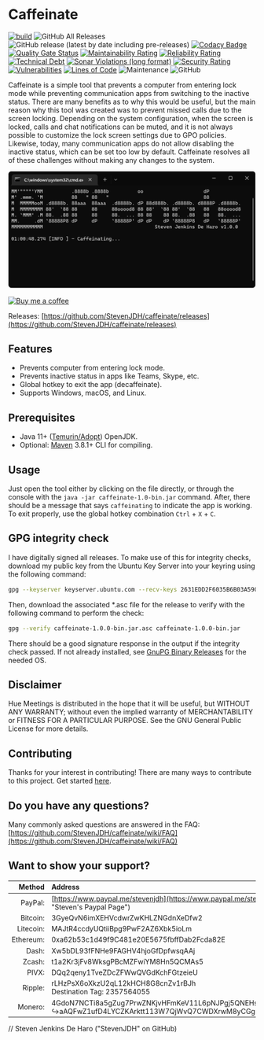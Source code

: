 # Caffeinate

[![build](https://github.com/StevenJDH/caffeinate/actions/workflows/maven-sonar-workflow.yml/badge.svg?branch=main)](https://github.com/StevenJDH/caffeinate/actions/workflows/maven-sonar-workflow.yml)
![GitHub All Releases](https://img.shields.io/github/downloads/StevenJDH/caffeinate/total)
![GitHub release (latest by date including pre-releases)](https://img.shields.io/github/v/release/StevenJDH/caffeinate?include_prereleases&logo=github&logoColor=lightgrey)
[![Codacy Badge](https://app.codacy.com/project/badge/Grade/5cb32221605d48d5b2c746eeff0ff8f2)](https://www.codacy.com/gh/StevenJDH/caffeinate/dashboard?utm_source=github.com&amp;utm_medium=referral&amp;utm_content=StevenJDH/caffeinate&amp;utm_campaign=Badge_Grade)
[![Quality Gate Status](https://sonarcloud.io/api/project_badges/measure?project=StevenJDH_caffeinate&metric=alert_status)](https://sonarcloud.io/summary/new_code?id=StevenJDH_caffeinate)
[![Maintainability Rating](https://sonarcloud.io/api/project_badges/measure?project=StevenJDH_caffeinate&metric=sqale_rating)](https://sonarcloud.io/summary/new_code?id=StevenJDH_caffeinate)
[![Reliability Rating](https://sonarcloud.io/api/project_badges/measure?project=StevenJDH_caffeinate&metric=reliability_rating)](https://sonarcloud.io/summary/new_code?id=StevenJDH_caffeinate)
[![Technical Debt](https://sonarcloud.io/api/project_badges/measure?project=StevenJDH_caffeinate&metric=sqale_index)](https://sonarcloud.io/summary/new_code?id=StevenJDH_caffeinate)
[![Sonar Violations (long format)](https://img.shields.io/sonar/violations/StevenJDH_caffeinate?format=long&server=https%3A%2F%2Fsonarcloud.io)](https://sonarcloud.io/dashboard?id=StevenJDH_caffeinate)
[![Security Rating](https://sonarcloud.io/api/project_badges/measure?project=StevenJDH_caffeinate&metric=security_rating)](https://sonarcloud.io/summary/new_code?id=StevenJDH_caffeinate)
[![Vulnerabilities](https://sonarcloud.io/api/project_badges/measure?project=StevenJDH_caffeinate&metric=vulnerabilities)](https://sonarcloud.io/summary/new_code?id=StevenJDH_caffeinate)
[![Lines of Code](https://sonarcloud.io/api/project_badges/measure?project=StevenJDH_caffeinate&metric=ncloc)](https://sonarcloud.io/summary/new_code?id=StevenJDH_caffeinate)
![Maintenance](https://img.shields.io/maintenance/yes/2022)
![GitHub](https://img.shields.io/github/license/StevenJDH/caffeinate)

Caffeinate is a simple tool that prevents a computer from entering lock mode while preventing communication apps from switching to the inactive status. There are many benefits as to why this would be useful, but the main reason why this tool was created was to prevent missed calls due to the screen locking. Depending on the system configuration, when the screen is locked, calls and chat notifications can be muted, and it is not always possible to customize the lock screen settings due to GPO policies. Likewise, today, many communication apps do not allow disabling the inactive status, which can be set too low by default. Caffeinate resolves all of these challenges without making any changes to the system.

![Program Screenshot](caffeinate-ss.png "Screenshot")

[![Buy me a coffee](https://img.shields.io/static/v1?label=Buy%20me%20a&message=coffee&color=important&style=flat&logo=buy-me-a-coffee&logoColor=white)](https://www.buymeacoffee.com/stevenjdh)

Releases: [https://github.com/StevenJDH/caffeinate/releases](https://github.com/StevenJDH/caffeinate/releases)

## Features
* Prevents computer from entering lock mode.
* Prevents inactive status in apps like Teams, Skype, etc.
* Global hotkey to exit the app (decaffeinate).
* Supports Windows, macOS, and Linux.

## Prerequisites
* Java 11+ ([Temurin/Adopt](https://adoptium.net)) OpenJDK.
* Optional: [Maven](https://maven.apache.org) 3.8.1+ CLI for compiling.

## Usage
Just open the tool either by clicking on the file directly, or through the console with the `java -jar caffeinate-1.0-bin.jar` command. After, there should be a message that says `caffeinating` to indicate the app is working. To exit properly, use the global hotkey combination `Ctrl` + `X` + `C`.

## GPG integrity check
I have digitally signed all releases. To make use of this for integrity checks, download my public key from the Ubuntu Key Server into your keyring using the following command:

```bash
gpg --keyserver keyserver.ubuntu.com --recv-keys 2631EDD2F6035B6B03A590147C7EF877C4E5B44E
```

Then, download the associated *.asc file for the release to verify with the following command to perform the check:

```bash
gpg --verify caffeinate-1.0.0-bin.jar.asc caffeinate-1.0.0-bin.jar
```

There should be a good signature response in the output if the integrity check passed. If not already installed, see [GnuPG Binary Releases](https://gnupg.org/download/index.html) for the needed OS.

## Disclaimer
Hue Meetings is distributed in the hope that it will be useful, but WITHOUT ANY WARRANTY; without even the implied warranty of MERCHANTABILITY or FITNESS FOR A PARTICULAR PURPOSE. See the GNU General Public License for more details.

## Contributing
Thanks for your interest in contributing! There are many ways to contribute to this project. Get started [here](https://github.com/StevenJDH/.github/blob/main/docs/CONTRIBUTING.md).

## Do you have any questions?
Many commonly asked questions are answered in the FAQ:
[https://github.com/StevenJDH/caffeinate/wiki/FAQ](https://github.com/StevenJDH/caffeinate/wiki/FAQ)

## Want to show your support?

|Method       | Address                                                                                                    |
|------------:|:-----------------------------------------------------------------------------------------------------------|
|PayPal:      | [https://www.paypal.me/stevenjdh](https://www.paypal.me/stevenjdh "Steven's Paypal Page")                  |
|Bitcoin:     | 3GyeQvN6imXEHVcdwrZwKHLZNGdnXeDfw2                                                                         |
|Litecoin:    | MAJtR4ccdyUQtiiBpg9PwF2AZ6Xbk5ioLm                                                                         |
|Ethereum:    | 0xa62b53c1d49f9C481e20E5675fbffDab2Fcda82E                                                                 |
|Dash:        | Xw5bDL93fFNHe9FAGHV4hjoGfDpfwsqAAj                                                                         |
|Zcash:       | t1a2Kr3jFv8WksgPBcMZFwiYM8Hn5QCMAs5                                                                        |
|PIVX:        | DQq2qeny1TveZDcZFWwQVGdKchFGtzeieU                                                                         |
|Ripple:      | rLHzPsX6oXkzU2qL12kHCH8G8cnZv1rBJh<br />Destination Tag: 2357564055                                        |
|Monero:      | 4GdoN7NCTi8a5gZug7PrwZNKjvHFmKeV11L6pNJPgj5QNEHsN6eeX3D<br />&#8618;aAQFwZ1ufD4LYCZKArktt113W7QjWvQ7CWDXrwM8yCGgEdhV3Wt|


// Steven Jenkins De Haro ("StevenJDH" on GitHub)
